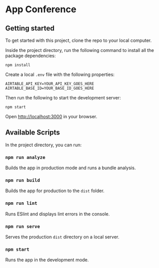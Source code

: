 # App Conference

## Getting started

To get started with this project, clone the repo to your local computer.

Inside the project directory, run the following command to install all the package dependencies:

```
npm install
```

Create a local `.env` file with the following properties:

```
AIRTABLE_API_KEY=YOUR_API_KEY_GOES_HERE
AIRTABLE_BASE_ID=YOUR_BASE_ID_GOES_HERE
```

Then run the following to start the development server:

```
npm start
```

Open [http://localhost:3000](http://localhost:3000) in your browser.

## Available Scripts

In the project directory, you can run:

### `npm run analyze`

Builds the app in production mode and runs a bundle analysis.

### `npm run build`

Builds the app for production to the `dist` folder.

### `npm run lint`

Runs ESlint and displays lint errors in the console.

### `npm run serve`

Serves the production `dist` directory on a local server.

### `npm start`

Runs the app in the development mode.
